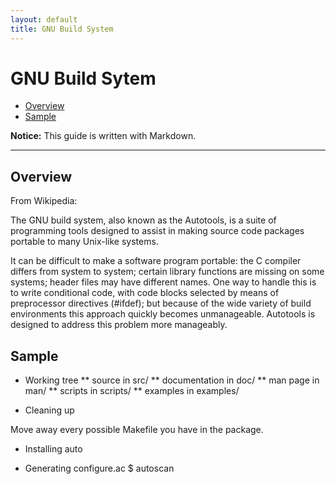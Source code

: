 ```yaml
---
layout: default
title: GNU Build System
---
```


GNU Build Sytem
=================

*   [Overview](#overview)
*   [Sample](#sample)

**Notice:** This guide is written with Markdown.

* * *

<h2 id="overview">Overview</h2>

From Wikipedia:

The GNU build system, also known as the Autotools, is a suite of programming tools designed to assist in making source code packages portable to many Unix-like systems.

It can be difficult to make a software program portable: the C compiler differs from system to system; certain library functions are missing on some systems; header files may have different names. One way to handle this is to write conditional code, with code blocks selected by means of preprocessor directives (#ifdef); but because of the wide variety of build environments this approach quickly becomes unmanageable. Autotools is designed to address this problem more manageably.

<h2 id="sample">Sample</h2>

* Working tree
    ** source in src/
    ** documentation in doc/
    ** man page in man/
    ** scripts in scripts/
    ** examples in examples/

* Cleaning up

Move away every possible Makefile you have in the package.

* Installing auto

* Generating configure.ac
    $ autoscan
